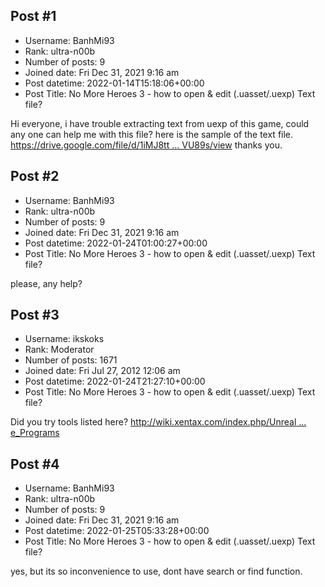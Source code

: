 ## Post #1
- Username: BanhMi93
- Rank: ultra-n00b
- Number of posts: 9
- Joined date: Fri Dec 31, 2021 9:16 am
- Post datetime: 2022-01-14T15:18:06+00:00
- Post Title: No More Heroes 3 - how to open & edit (.uasset/.uexp) Text file?

Hi everyone, i have trouble extracting text from uexp of this game, could any one can help me with this file?
here is the sample of the text file.
[https://drive.google.com/file/d/1iMJ8tt ... VU89s/view](https://drive.google.com/file/d/1iMJ8ttnKC-zrSkEXVNVtrW9td7mVU89s/view)
thanks you.
## Post #2
- Username: BanhMi93
- Rank: ultra-n00b
- Number of posts: 9
- Joined date: Fri Dec 31, 2021 9:16 am
- Post datetime: 2022-01-24T01:00:27+00:00
- Post Title: No More Heroes 3 - how to open & edit (.uasset/.uexp) Text file?

please, any help?
## Post #3
- Username: ikskoks
- Rank: Moderator
- Number of posts: 1671
- Joined date: Fri Jul 27, 2012 12:06 am
- Post datetime: 2022-01-24T21:27:10+00:00
- Post Title: No More Heroes 3 - how to open & edit (.uasset/.uexp) Text file?

Did you try tools listed here?
[http://wiki.xentax.com/index.php/Unreal ... e_Programs](http://wiki.xentax.com/index.php/Unreal_Engine_4_UASSET_UEXP#Compatible_Programs)
## Post #4
- Username: BanhMi93
- Rank: ultra-n00b
- Number of posts: 9
- Joined date: Fri Dec 31, 2021 9:16 am
- Post datetime: 2022-01-25T05:33:28+00:00
- Post Title: No More Heroes 3 - how to open & edit (.uasset/.uexp) Text file?

yes, but its so inconvenience to use, dont have search or find function.
